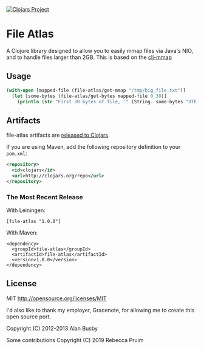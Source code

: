 [![Clojars Project](https://img.shields.io/clojars/v/file-atlas.svg)](https://clojars.org/file-atlas)

# File Atlas

A Clojure library designed to allow you to easily mmap files via Java's NIO, and to handle files larger than 2GB. This is based on the [clj-mmap](https://github.com/thebusby/clj-mmap)


## Usage
```clojure
(with-open [mapped-file (file-atlas/get-mmap "/tmp/big_file.txt")]
  (let [some-bytes (file-atlas/get-bytes mapped-file 0 30)]
    (println (str "First 30 bytes of file, '" (String. some-bytes "UTF-8") "'"))))
```


## Artifacts

file-atlas artifacts are [released to Clojars](https://clojars.org/file-atlas).

If you are using Maven, add the following repository definition to your `pom.xml`:

``` xml
<repository>
  <id>clojars</id>
  <url>http://clojars.org/repo</url>
</repository>
```

### The Most Recent Release

With Leiningen:

    [file-atlas "1.0.0"]


With Maven:

    <dependency>
      <groupId>file-atlas</groupId>
      <artifactId>file-atlas</artifactId>
      <version>1.0.0</version>
    </dependency>


## License

MIT
http://opensource.org/licenses/MIT

I'd also like to thank my employer, Gracenote, for allowing me to create this open source port.

Copyright (C) 2012-2013 Alan Busby

Some contributions Copyright (C) 2019 Rebecca Pruim
